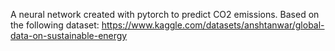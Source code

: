 A neural network created with pytorch to predict CO2 emissions. Based on the following dataset: https://www.kaggle.com/datasets/anshtanwar/global-data-on-sustainable-energy 